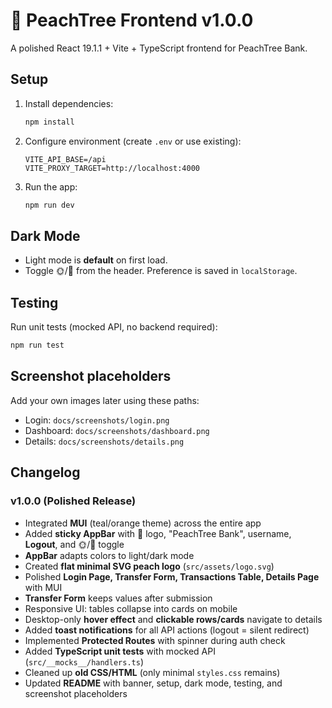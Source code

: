 
# 🍑 PeachTree Frontend v1.0.0

A polished React 19.1.1 + Vite + TypeScript frontend for PeachTree Bank.

## Setup

1. Install dependencies:
   ```bash
   npm install
   ```

2. Configure environment (create `.env` or use existing):
   ```
   VITE_API_BASE=/api
   VITE_PROXY_TARGET=http://localhost:4000
   ```

3. Run the app:
   ```bash
   npm run dev
   ```

## Dark Mode

- Light mode is **default** on first load.
- Toggle 🌞/🌙 from the header. Preference is saved in `localStorage`.

## Testing

Run unit tests (mocked API, no backend required):
```bash
npm run test
```

## Screenshot placeholders

Add your own images later using these paths:
- Login: `docs/screenshots/login.png`
- Dashboard: `docs/screenshots/dashboard.png`
- Details: `docs/screenshots/details.png`

## Changelog

### v1.0.0 (Polished Release)
- Integrated **MUI** (teal/orange theme) across the entire app
- Added **sticky AppBar** with 🍑 logo, "PeachTree Bank", username, **Logout**, and 🌞/🌙 toggle
- **AppBar** adapts colors to light/dark mode
- Created **flat minimal SVG peach logo** (`src/assets/logo.svg`)
- Polished **Login Page, Transfer Form, Transactions Table, Details Page** with MUI
- **Transfer Form** keeps values after submission
- Responsive UI: tables collapse into cards on mobile
- Desktop-only **hover effect** and **clickable rows/cards** navigate to details
- Added **toast notifications** for all API actions (logout = silent redirect)
- Implemented **Protected Routes** with spinner during auth check
- Added **TypeScript unit tests** with mocked API (`src/__mocks__/handlers.ts`)
- Cleaned up **old CSS/HTML** (only minimal `styles.css` remains)
- Updated **README** with banner, setup, dark mode, testing, and screenshot placeholders
